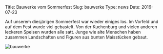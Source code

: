 Title: Bauwerke vom Sommerfest
Slug: bauwerke
Type: news
Date: 2016-07-23

Auf unserem diesjärigen Sommerfest war wieder einiges los. Im Vorfeld und auf dem Fest wurde viel gebastelt. Von der Kuchenburg und vielen anderen leckeren Speisen wurden alle satt. Junge wie alte Menschen haben zusammen Landschaften und Figuren aus bunten Maisstücken gebaut.

<img src="/images/16_jul2.png" alt="bauwerke"/>

